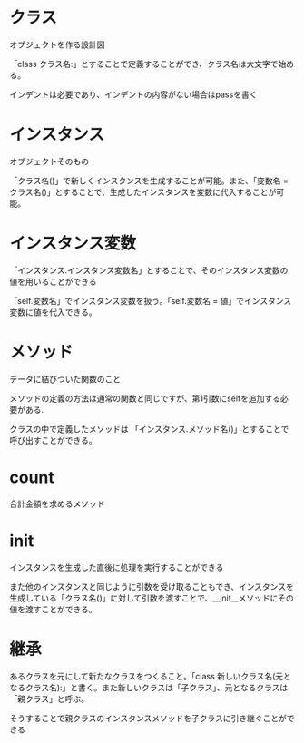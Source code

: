# クラス
オブジェクトを作る設計図

「class クラス名:」とすることで定義することができ、クラス名は大文字で始める。

インデントは必要であり、インデントの内容がない場合はpassを書く

# インスタンス
オブジェクトそのもの

「クラス名()」で新しくインスタンスを生成することが可能。また、「変数名 = クラス名()」とすることで、生成したインスタンスを変数に代入することが可能。

# インスタンス変数
「インスタンス.インスタンス変数名」とすることで、そのインスタンス変数の値を用いることができる

「self.変数名」でインスタンス変数を扱う。「self.変数名 = 値」でインスタンス変数に値を代入できる。

# メソッド
データに結びついた関数のこと

メソッドの定義の方法は通常の関数と同じですが、第1引数にselfを追加する必要がある.

クラスの中で定義したメソッドは 「インスタンス.メソッド名()」とすることで呼び出すことができる。

# count
合計金額を求めるメソッド

# __init__
インスタンスを生成した直後に処理を実行することができる

また他のインスタンスと同じように引数を受け取ることもでき、インスタンスを生成している「クラス名()」に対して引数を渡すことで、__init__メソッドにその値を渡すことができる。

# 継承
あるクラスを元にして新たなクラスをつくること。「class 新しいクラス名(元となるクラス名):」と書く。また新しいクラスは「子クラス」、元となるクラスは「親クラス」と呼ぶ。

そうすることで親クラスのインスタンスメソッドを子クラスに引き継ぐことができる
